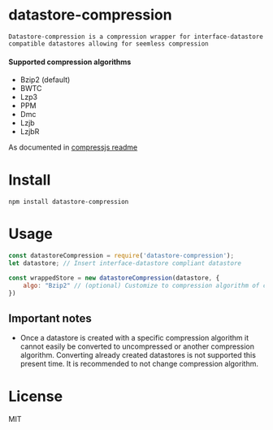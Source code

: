 # datastore-compression
`Datastore-compression is a compression wrapper for interface-datastore compatible datastores allowing for seemless compression`

#### Supported compression algorithms
* Bzip2 (default)
* BWTC
* Lzp3
* PPM 
* Dmc 
* Lzjb 
* LzjbR

As documented in [compressjs readme](https://github.com/cscott/compressjs)

# Install
`npm install datastore-compression`

# Usage 
```javascript
const datastoreCompression = require('datastore-compression');
let datastore; // Insert interface-datastore compliant datastore

const wrappedStore = new datastoreCompression(datastore, {
    algo: "Bzip2" // (optional) Customize to compression algorithm of choice. Default algo is recommended. 
})
```

## Important notes
* Once a datastore is created with a specific compression algorithm it cannot easily be converted to uncompressed or another compression algorithm. Converting already created datastores is not supported this present time. It is recommended to not change compression algorithm.

# License
MIT